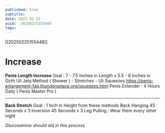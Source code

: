 ```yaml
---
published: true
subtitle: 
date: 2025-02-25
uuid:  20250225155448
tags: 
---
```


[[20250225155448]]

# Increase

**Penis Length Increase**
Goal : 7 - 7.5 Inches in Length x 5.5 - 6 Inches in Girth
Uli Jelq Method ( Shower ) - Stretches - Uli Squeezes https://penis-enlargement-faq.thundersplace.org/squeezes.html
Penis Extender : 4 Hours Daily ( Penis Master Pro )

---

**Back Stretch**
Goal : 1 Inch in Height from these methods
Back Hanging 45 Seconds x 3
Inversion 45 Seconds x 3
Leg Pulling : Wear them every other night

*Glucosamine should aid in this process*